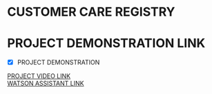 # CUSTOMER CARE REGISTRY
# PROJECT DEMONSTRATION LINK

- [x] PROJECT DEMONSTRATION

[PROJECT VIDEO LINK](https://drive.google.com/file/d/1819QX6AMhdk1PklQ4x-w9gTA1xWpPSm7/view?usp=sharing) <br>
[WATSON ASSISTANT LINK](https://web-chat.global.assistant.watson.appdomain.cloud/preview.html?backgroundImageURL=https%3A%2F%2Feu-gb.assistant.watson.cloud.ibm.com%2Fpublic%2Fimages%2Fupx-8e1aea54-6a03-4458-a707-4160ea4f6d86%3A%3Aefd43f23-2b92-42d3-9587-cc1b975c8dd0&integrationID=3dcff0c6-50de-496d-a44c-843e32058eaa&region=eu-gb&serviceInstanceID=8e1aea54-6a03-4458-a707-4160ea4f6d86)
